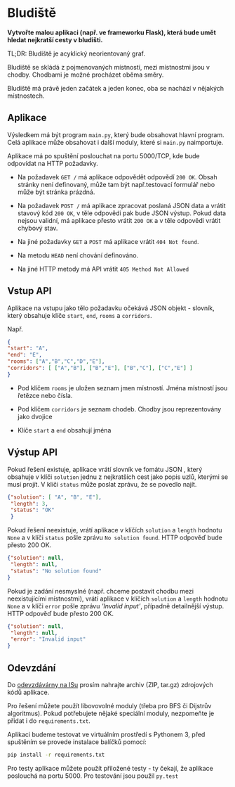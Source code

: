 
# Bludiště

**Vytvořte malou  aplikaci (např. ve frameworku Flask), která 
bude umět hledat nejkratší cesty v bludišti.**

TL;DR: Bludiště je acyklický neorientovaný graf. 

Bludiště se skládá z pojmenovaných místností, mezi místnostmi jsou v 
chodby. Chodbami je možné procházet oběma směry. 
 
Bludiště má právě jeden začátek a jeden konec, oba se nachází v nějakých 
místnostech.

## Aplikace

Výsledkem má být program `main.py`, který bude obsahovat hlavní program. 
Celá aplikace může obsahovat i další moduly, které si `main.py` naimportuje.

Aplikace má po spuštění poslouchat na portu 5000/TCP, kde bude odpovídat na 
HTTP požadavky.

* Na požadavek `GET /` má aplikace odpovědět odpovědí `200 OK`. 
Obsah stránky není definovaný, může tam být např.testovací formulář
nebo může být stránka prázdná.

* Na požadavek `POST /` má aplikace zpracovat poslaná JSON data a vrátit stavový 
kód `200 OK`, v těle odpovědi pak bude JSON výstup. Pokud data nejsou validní, má aplikace 
přesto vrátit `200 OK` a v těle odpovědi vrátit chybový stav.

* Na jiné požadavky `GET` a `POST` má aplikace vrátit `404 Not found`.

* Na metodu `HEAD` není chování definováno.

* Na jiné HTTP metody má API vrátit `405 Method Not Allowed`

## Vstup API

Aplikace na vstupu jako tělo požadavku očekává JSON objekt - 
slovník, který obsahuje klíče `start`, `end`, `rooms` a `corridors`.

Např.

```json
{
"start": "A",
"end": "E",
"rooms": ["A","B","C","D","E"],
"corridors": [ ["A","B"], ["B","E"], ["B","C"], ["C","E"] ]
}
```

  * Pod klíčem `rooms` je uložen seznam jmen místností. Jména místností jsou
  řetězce nebo čísla.
  
  * Pod klíčem `corridors` je seznam chodeb. Chodby jsou reprezentovány jako
  dvojice
  
  * Klíče `start` a `end` obsahují jména
  
## Výstup API

Pokud řešení existuje, aplikace vrátí slovník ve fomátu JSON , který obsahuje
v klíči `solution` jednu z nejkratších cest jako popis uzlů, kterými se 
musí projít. V klíči `status` může poslat zprávu, že se povedlo najít.  

```json
{"solution": [ "A", "B", "E"],
 "length": 3,
 "status": "OK"
 }
```

Pokud řešení neexistuje, vrátí aplikace v klíčích `solution` a `length`
hodnotu `None` a v klíči `status` pošle zprávu `No solution found`. 
HTTP odpověď bude přesto 200 OK.

```json
{"solution": null,
 "length": null,
 "status": "No solution found" 
}
```

Pokud je zadání nesmyslné (např. chceme postavit chodbu mezi 
neexistujícími místnostmi), vrátí aplikace v klíčích `solution` a `length` hodnotu `None` a 
v klíči `error` pošle zprávu *'Invalid input'*, případně detailnější 
výstup. HTTP odpověď bude přesto 200 OK.

```json
{"solution": null,
 "length": null,
 "error": "Invalid input" 
}
```

## Odevzdání

Do [odevzdávárny na ISu][final] prosím nahrajte archiv (ZIP, tar.gz) zdrojových kódů 
aplikace. 

Pro řešení můžete použít libovovolné moduly (třeba pro BFS či 
Dijstrův algoritmus).  Pokud potřebujete nějaké speciální
moduly, nezpomeňte je přidat i do `requirements.txt`.

Aplikaci budeme testovat ve virtuálním prostředí s Pythonem 3, před 
spuštěním se provede instalace balíčků pomocí:

```bash
pip install -r requirements.txt
```   

Pro testy aplikace můžete použít přiložené testy - ty čekají, že 
aplikace poslouchá na portu 5000. Pro testování jsou použil `py.test`

[final]: https://is.muni.cz/auth/el/1433/podzim2017/PV248/ode/final/?lang=cs

